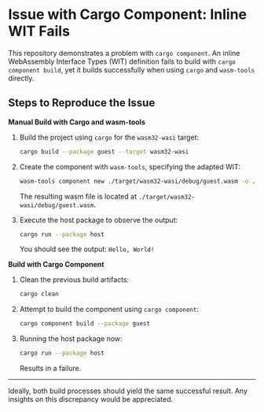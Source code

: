 # Issue with Cargo Component: Inline WIT Fails

This repository demonstrates a problem with `cargo component`.
An inline WebAssembly Interface Types (WIT) definition fails to build with `cargo component build`,
yet it builds successfully when using `cargo` and `wasm-tools` directly.

## Steps to Reproduce the Issue

**Manual Build with Cargo and wasm-tools**

1. Build the project using `cargo` for the `wasm32-wasi` target:
    ```bash
    cargo build --package guest --target wasm32-wasi
    ```
2. Create the component with `wasm-tools`, specifying the adapted WIT:
    ```bash
    wasm-tools component new ./target/wasm32-wasi/debug/guest.wasm -o ./target/wasm32-wasi/debug/guest.wasm --adapt ./wasi_snapshot_preview1.wasm
    ```
    The resulting wasm file is located at `./target/wasm32-wasi/debug/guest.wasm`.

3. Execute the host package to observe the output:
    ```bash
    cargo run --package host
    ```
    You should see the output: `Hello, World!`

**Build with Cargo Component**

1. Clean the previous build artifacts:
    ```bash
    cargo clean
    ```
2. Attempt to build the component using `cargo component`:
    ```bash
    cargo component build --package guest
    ```
3. Running the host package now:
    ```bash
    cargo run --package host
    ```
    Results in a failure.

---

Ideally, both build processes should yield the same successful result.
Any insights on this discrepancy would be appreciated.
